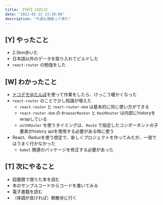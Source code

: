 ```yaml
---
title: 【YWT】210122
date: "2021-01-22 23:30:00"
description: "今週も頑張って来た"
---
```


## [Y] やったこと

- 2.3km歩いた
- 日本語以外のデータを取り入れてビルドした
- `react-router` の勉強をした

## [W] わかったこと

- [ドコデモゆたんぽ](https://item.rakuten.co.jp/soukai/4975333400864/)を使って作業をしたら、けっこう暖かくなった
- `react-router` のことで少し知識が増えた
  - `react-router` と `react-router-dom` は基本的に同じ使い方ができる
  - `react-router-dom` の `BrowserRouter` と `HashRouter` は内部にhistoryをwrapしている
  - `withRouter` を使うタイミングは、`Route` で指定したコンポーネントの子要素がhistory apiを使用する必要がある時に使う
- React、Reduxを使う想定で、新しくプロジェクトを作ってみたが、一発ではうまく行かなかった
  - `babel` 関連のパッケージを修正する必要があった

## [T] 次にやること

- 図書館で借りた本を読む
- 本のサンプルコードからコードを書いてみる
- 電子書籍を読む
- （体調が良ければ）朝散歩に行く
